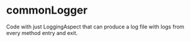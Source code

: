 # commonLogger
Code with just LoggingAspect that can produce a log file with logs from every method entry and exit.
